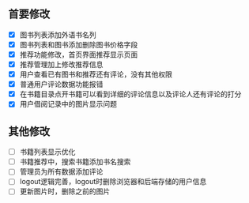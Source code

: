 ## 首要修改
- [x] 图书列表添加外语书名列
- [x] 图书列表和图书添加删除图书价格字段
- [x] 推荐功能修改，首页界面推荐显示页面
- [x] 推荐管理加上修改推荐信息
- [x] 用户查看已有图书和推荐还有评论，没有其他权限
- [x] 普通用户评论数据功能报错
- [x] 在书籍目录点开书籍可以看到详细的评论信息以及评论人还有评论的打分
- [x] 用户借阅记录中的图片显示问题

## 其他修改
- [ ] 书籍列表显示优化
- [ ] 书籍推荐中，搜索书籍添加书名搜索
- [ ] 管理员为所有数据添加评论
- [ ] logout逻辑完善，logout时删除浏览器和后端存储的用户信息
- [ ] 更新图片时，删除之前的图片